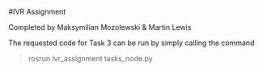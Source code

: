 #IVR Assignment

Completed by Maksymilian Mozolewski & Martin Lewis

The requested code for Task 3 can be run by simply calling the command
>rosrun ivr_assignment tasks_node.py
